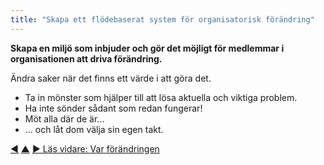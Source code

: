 ```yaml
---
title: "Skapa ett flödebaserat system för organisatorisk förändring"
---
```



<strong>Skapa en miljö som inbjuder och gör det möjligt för medlemmar i organisationen att driva förändring.</strong>

Ändra saker när det finns ett värde i att göra det.

- Ta in mönster som hjälper till att lösa aktuella och viktiga problem.
- Ha inte sönder sådant som redan fungerar!
- Möt alla där de är...
- ... och låt dom välja sin egen takt.

<div class="bottom-nav">
<a href="adapt-patterns-to-context.html" title="Tillbaka till: Anpassa mönster till sammanhang">◀</a> <a href="bringing-in-s3.html" title="Upp: Börja använda S3">▲</a> <a href="be-the-change.html" title="Läs vidare: Var förändringen">▶ Läs vidare: Var förändringen</a>
</div>


<script type="text/javascript">
Mousetrap.bind('g n', function() {
    window.location.href = 'be-the-change.html';
    return false;
});
</script>

